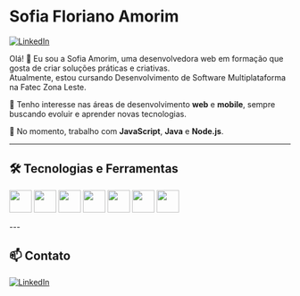 # Sofia Floriano Amorim

[![LinkedIn](https://img.shields.io/badge/LinkedIn-blue?logo=linkedin&style=for-the-badge)](https://www.linkedin.com/in/sofia-floriano-amorim-8b1372207/)

Olá! 👋 Eu sou a Sofia Amorim, uma desenvolvedora web em formação que gosta de criar soluções práticas e criativas.  
Atualmente, estou cursando Desenvolvimento de Software Multiplataforma na Fatec Zona Leste.

🚀 Tenho interesse nas áreas de desenvolvimento **web** e **mobile**, sempre buscando evoluir e aprender novas tecnologias.

💼 No momento, trabalho com **JavaScript**, **Java** e **Node.js**.

---

## 🛠️ Tecnologias e Ferramentas

<p>
  <img src="https://cdn.jsdelivr.net/gh/devicons/devicon/icons/html5/html5-original.svg" width="40"/>
  <img src="https://cdn.jsdelivr.net/gh/devicons/devicon/icons/css3/css3-original.svg" width="40"/>
  <img src="https://cdn.jsdelivr.net/gh/devicons/devicon/icons/javascript/javascript-original.svg" width="40"/>
  <img src="https://cdn.jsdelivr.net/gh/devicons/devicon/icons/java/java-original.svg" width="40"/>
  <img src="https://cdn.jsdelivr.net/gh/devicons/devicon/icons/nodejs/nodejs-original.svg" width="40"/>
  <img src="https://cdn.jsdelivr.net/gh/devicons/devicon/icons/github/github-original.svg" width="40"/>
  <img src="https://upload.wikimedia.org/wikipedia/commons/4/4b/Ejs_logo.svg" width="40"/>
</p>
---

## 📫 Contato

[![LinkedIn](https://img.shields.io/badge/LinkedIn-blue?logo=linkedin&style=flat-square)](https://www.linkedin.com/in/sofia-floriano-amorim-8b1372207/)
